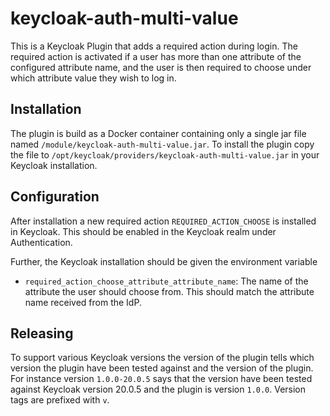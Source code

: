 # keycloak-auth-multi-value

This is a Keycloak Plugin that adds a required action during login. The required action is activated if a user has more
than one attribute of the configured attribute name, and the user is then required to choose under which attribute value 
they wish to log in.

## Installation
The plugin is build as a Docker container containing only a single jar file named `/module/keycloak-auth-multi-value.jar`. 
To install the plugin copy the file to `/opt/keycloak/providers/keycloak-auth-multi-value.jar` in your Keycloak installation.

## Configuration
After installation a new required action `REQUIRED_ACTION_CHOOSE` is installed in Keycloak. This should be enabled in 
the Keycloak realm under Authentication.

Further, the Keycloak installation should be given the environment variable
* `required_action_choose_attribute_attribute_name`: The name of the attribute the user should choose from. This should 
match the attribute name received from the IdP.

## Releasing
To support various Keycloak versions the version of the plugin tells which version the plugin have been tested against 
and the version of the plugin. For instance version `1.0.0-20.0.5` says that the version have been tested against Keycloak 
version 20.0.5 and the plugin is version `1.0.0`. Version tags are prefixed with `v`.